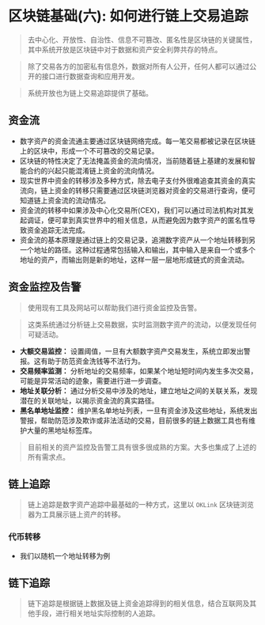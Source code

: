 # 区块链基础(六): 如何进行链上交易追踪

> 去中心化、开放性、自治性、信息不可篡改、匿名性是区块链的关键属性，其中系统开放是区块链中对于数据和资产安全利弊共存的特点。

> 除了交易各方的加密私有信息外，数据对所有人公开，任何人都可以通过公开的接口进行数据查询和应用开发。

> 系统开放也为链上交易追踪提供了基础。

## 资金流
* 数字资产的资金流通主要通过区块链网络完成。每一笔交易都被记录在区块链上的区块中，形成一个不可篡改的交易记录。
* 区块链的特性决定了无法掩盖资金的流向情况，当前随着链上基建的发展和智能合约的兴起只能混淆链上资金的流向情况。
* 现实世界中资金的转移涉及多种方式，除去电子支付外很难追查其资金的真实流向，链上资金的转移只需要通过区块链浏览器对资金的交易进行查询，便可知道链上资金流的流动情况。
* 资金流的转移中如果涉及中心化交易所(CEX)，我们可以通过司法机构对其发起调证，便可拿到真实世界中的相关信息，从而避免因为数字资产的匿名性导致资金追踪无法完成。
* 资金流的基本原理是通过链上的交易记录，追溯数字资产从一个地址转移到另一个地址的路径。这种过程通常包括输入和输出，其中输入是来自一个或多个地址的资产，而输出则是新的地址，这样一层一层地形成链式的资金流动。

## 资金监控及告警
> 使用现有工具及网站可以帮助我们进行资金监控及告警。

> 这类系统通过分析链上交易数据，实时监测数字资产的流动，以便发现任何可疑活动。

* **大额交易监控：** 设置阈值，一旦有大额数字资产交易发生，系统立即发出警报。这有助于防范资金洗钱等不法行为。
* **交易频率监测：** 分析地址的交易频率，如果某个地址短时间内发生多次交易，可能是异常活动的迹象，需要进行进一步调查。
* **地址关联分析：** 通过分析交易中涉及的地址，建立地址之间的关联关系，发现潜在的关联地址，以揭示资金流的真实路径。
* **黑名单地址监控：** 维护黑名单地址列表，一旦有资金涉及这些地址，系统发出警报，帮助防范涉及欺诈或非法活动的交易，目前很多的链上数据工具也有维护大量的黑地址标签库。

> 目前相关的资产监控及告警工具有很多很成熟的方案。大多也集成了上述的所有需求点。

## 链上追踪
> 链上追踪是数字资产追踪中最基础的一种方式，这里以 `OKLink` 区块链浏览器为工具展示链上资产的转移。

### 代币转移
* 我们以随机一个地址转移为例



## 链下追踪
> 链下追踪是根据链上数据及链上资金追踪得到的相关信息，结合互联网及其他手段，进行相关地址实际控制的人追踪。